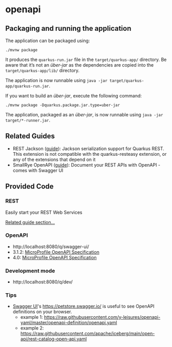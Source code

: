 # openapi

## Packaging and running the application

The application can be packaged using:

```shell script
./mvnw package
```

It produces the `quarkus-run.jar` file in the `target/quarkus-app/` directory.
Be aware that it’s not an _über-jar_ as the dependencies are copied into the `target/quarkus-app/lib/` directory.

The application is now runnable using `java -jar target/quarkus-app/quarkus-run.jar`.

If you want to build an _über-jar_, execute the following command:

```shell script
./mvnw package -Dquarkus.package.jar.type=uber-jar
```

The application, packaged as an _über-jar_, is now runnable using `java -jar target/*-runner.jar`.

## Related Guides

- REST Jackson ([guide](https://quarkus.io/guides/rest#json-serialisation)): Jackson serialization support for Quarkus REST. This extension is not compatible with the quarkus-resteasy extension, or any of the extensions that depend on it
- SmallRye OpenAPI ([guide](https://quarkus.io/guides/openapi-swaggerui)): Document your REST APIs with OpenAPI - comes with Swagger UI

## Provided Code

### REST

Easily start your REST Web Services

[Related guide section...](https://quarkus.io/guides/getting-started-reactive#reactive-jax-rs-resources)

### OpenAPI

- http://localhost:8080/q/swagger-ui/
- 3.1.2: [MicroProfile OpenAPI Specification](https://download.eclipse.org/microprofile/microprofile-open-api-3.1.2/microprofile-openapi-spec-3.1.2.html)
- 4.0: [MicroProfile OpenAPI Specification](https://download.eclipse.org/microprofile/microprofile-open-api-4.0/microprofile-openapi-spec-4.0.html)

### Development mode

- http://localhost:8080/q/dev/

### Tips

- [Swagger UI](https://swagger.io/tools/swagger-ui/)'s https://petstore.swagger.io/ is useful to see OpenAPI definitions on your browser.
  - example 1: https://raw.githubusercontent.com/y-leisures/openapi-yaml/master/openapi-definition/openapi.yaml
  - example 2: https://raw.githubusercontent.com/apache/iceberg/main/open-api/rest-catalog-open-api.yaml
